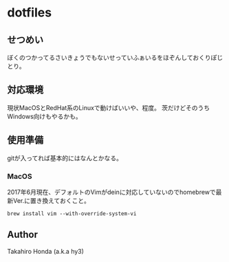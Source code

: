 # dotfiles
## せつめい
ぼくのつかってるさいきょうでもないせっていふぁいるをほぞんしておくりぽじとり。

## 対応環境
現状MacOSとRedHat系のLinuxで動けばいいや、程度。
茨だけどそのうちWindows向けもやるかも。

## 使用準備
gitが入ってれば基本的にはなんとかなる。

### MacOS
2017年6月現在、デフォルトのVimがdeinに対応していないのでhomebrewで最新Ver.に置き換えておくこと。

    brew install vim --with-override-system-vi

## Author
Takahiro Honda (a.k.a hy3)
